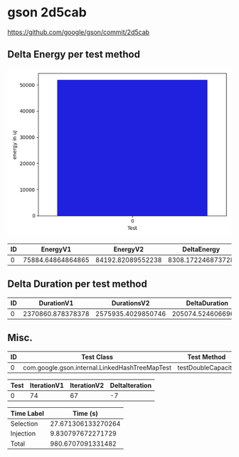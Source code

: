 # gson 2d5cab


https://github.com/google/gson/commit/2d5cab



## Delta Energy per test method

![](./gson_delta_energy_0_v.png)


| ID | EnergyV1 | EnergyV2 | DeltaEnergy | σV1 | σV2 |
| --- | --- | --- | --- | --- | --- |
| 0 | 75884.64864864865 | 84192.82089552238 | 8308.172246873728 | 56876.238643460805 | 60774.69073428937 |

## Delta Duration per test method


| ID | DurationV1 | DurationsV2 | DeltaDuration |
| --- | --- | --- | --- |
| 0 | 2370860.878378378 | 2575935.4029850746 | 205074.52460669633 |

## Misc.

| ID | Test Class | Test Method |
| --- | --- | --- |
| 0 | com.google.gson.internal.LinkedHashTreeMapTest | testDoubleCapacity |




| Test | IterationV1 | IterationV2 | DeltaIteration |
| --- | --- | --- | --- |
| 0 | 74 | 67 | -7 |



| Time Label | Time (s) |
| --- | --- |
| Selection | 27.671306133270264 |
| Injection | 9.830797672271729 |
| Total | 980.6707091331482 |


